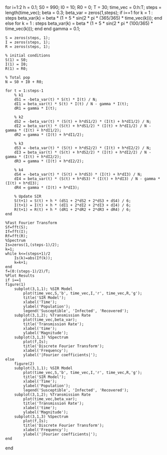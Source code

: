 for i=1:2
    h = 0.1; 
    S0 = 990; 
    I0 = 10; 
    R0 = 0; 
    T = 30; 
    time_vec = 0:h:T;
    steps = length(time_vec);
    beta = 0.3;
    beta_var = zeros(1,steps);
    if i==1
        for k = 1 : steps
            beta_var(k) = beta * (1 + 5 * sin(2 * pi * (365/365) * time_vec(k)));
        end 
    else
        for k = 1 : steps
            beta_var(k) = beta * (1 + 5 * sin(2 * pi * (100/365) * time_vec(k)));
        end 
    end
    gamma = 0.1;
    
    S = zeros(steps, 1);
    I = zeros(steps, 1);
    R = zeros(steps, 1);
    
    % initial conditions
    S(1) = S0;
    I(1) = I0;
    R(1) = R0;
    
    % Total pop
    N = S0 + I0 + R0;
    
    for t = 1:steps-1
        % k1
        dS1 = -beta_var(t) * S(t) * I(t) / N;
        dI1 = beta_var(t) * S(t) * I(t) / N - gamma * I(t);
        dR1 = gamma * I(t);
    
        % k2
        dS2 = -beta_var(t) * (S(t) + h*dS1/2) * (I(t) + h*dI1/2) / N;
        dI2 = beta_var(t) * (S(t) + h*dS1/2) * (I(t) + h*dI1/2) / N - gamma * (I(t) + h*dI1/2);
        dR2 = gamma * (I(t) + h*dI1/2);
    
        % k3
        dS3 = -beta_var(t) * (S(t) + h*dS2/2) * (I(t) + h*dI2/2) / N;
        dI3 = beta_var(t) * (S(t) + h*dS2/2) * (I(t) + h*dI2/2) / N - gamma * (I(t) + h*dI2/2);
        dR3 = gamma * (I(t) + h*dI2/2);
    
        % k4
        dS4 = -beta_var(t) * (S(t) + h*dS3) * (I(t) + h*dI3) / N;
        dI4 = beta_var(t) * (S(t) + h*dS3) * (I(t) + h*dI3) / N - gamma * (I(t) + h*dI3);
        dR4 = gamma * (I(t) + h*dI3);
    
        % Update SIR
        S(t+1) = S(t) + h * (dS1 + 2*dS2 + 2*dS3 + dS4) / 6;
        I(t+1) = I(t) + h * (dI1 + 2*dI2 + 2*dI3 + dI4) / 6;
        R(t+1) = R(t) + h * (dR1 + 2*dR2 + 2*dR3 + dR4) / 6;
    end
    
    %Fast Fourier Transform
    Sf=fft(S);
    If=fft(I);
    Rf=fft(R);
    %Spectrum
    Is=zeros(1,(steps-1)/2);
    k=1;
    while k<=(steps+1)/2
        Is(k)=abs(If(k));
        k=k+1;
    end
    f=(0:(steps-1)/2)/T;
    %Plot Results
    if i==1
    figure(1)
        subplot(3,1,1); %SIR Model
            plot(time_vec,S,'b', time_vec,I,'r', time_vec,R,'g');
            title('SIR Model');
            xlabel('Time');
            ylabel('Population');
            legend('Susceptible', 'Infected', 'Recovered');
        subplot(3,1,2); %Transmission Rate
            plot(time_vec,beta_var);
            title('Transmission Rate');
            xlabel('time');
            ylabel('Magnitude');
        subplot(3,1,3) %Spectrum
            plot(f,Is);
            title('Discrete Fourier Transform');
            xlabel('Frequency');
            ylabel('|Fourier coefficients|');
    else
        figure(2)
        subplot(3,1,1); %SIR Model
            plot(time_vec,S,'b', time_vec,I,'r', time_vec,R,'g');
            title('SIR Model');
            xlabel('Time');
            ylabel('Population');
            legend('Susceptible', 'Infected', 'Recovered');
        subplot(3,1,2); %Transmission Rate
            plot(time_vec,beta_var);
            title('Transmission Rate');
            xlabel('time');
            ylabel('Magnitude');
        subplot(3,1,3) %Spectrum
            plot(f,Is);
            title('Discrete Fourier Transform');
            xlabel('Frequency');
            ylabel('|Fourier coefficients|');
    end
end
